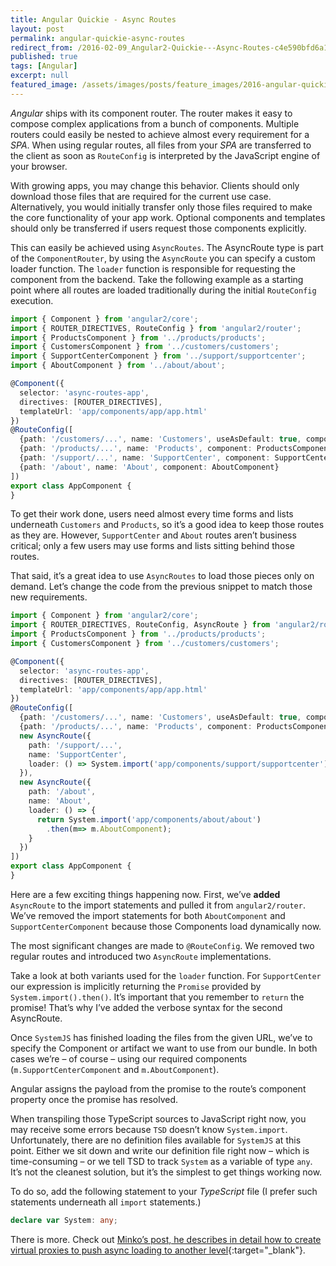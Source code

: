 ```yaml
---
title: Angular Quickie - Async Routes
layout: post
permalink: angular-quickie-async-routes
redirect_from: /2016-02-09_Angular2-Quickie---Async-Routes-c4e590bfd6a1
published: true
tags: [Angular]
excerpt: null
featured_image: /assets/images/posts/feature_images/2016-angular-quickie.jpg
---
```

*Angular* ships with its component router. The router makes it easy to compose complex applications from a bunch of components. Multiple routers could easily be nested to achieve almost every requirement for a *SPA*. When using regular routes, all files from your *SPA* are transferred to the client as soon as `RouteConfig` is interpreted by the JavaScript engine of your browser.

With growing apps, you may change this behavior. Clients should only download those files that are required for the current use case. Alternatively, you would initially transfer only those files required to make the core functionality of your app work. Optional components and templates should only be transferred if users request those components explicitly.

This can easily be achieved using `AsyncRoutes`. The AsyncRoute type is part of the `ComponentRouter`, by using the `AsyncRoute` you can specify a custom loader function. The `loader` function is responsible for requesting the component from the backend. Take the following example as a starting point where all routes are loaded traditionally during the initial `RouteConfig` execution.

```typescript
import { Component } from 'angular2/core';
import { ROUTER_DIRECTIVES, RouteConfig } from 'angular2/router';
import { ProductsComponent } from '../products/products';
import { CustomersComponent } from '../customers/customers';
import { SupportCenterComponent } from '../support/supportcenter';
import { AboutComponent } from '../about/about';

@Component({
  selector: 'async-routes-app',
  directives: [ROUTER_DIRECTIVES],
  templateUrl: 'app/components/app/app.html'
})
@RouteConfig([
  {path: '/customers/...', name: 'Customers', useAsDefault: true, component: CustomersComponent},
  {path: '/products/...', name: 'Products', component: ProductsComponent},
  {path: '/support/...', name: 'SupportCenter', component: SupportCenterComponent},
  {path: '/about', name: 'About', component: AboutComponent}
])
export class AppComponent {
}

```

To get their work done, users need almost every time forms and lists underneath `Customers` and `Products`, so it’s a good idea to keep those routes as they are. However, `SupportCenter` and `About` routes aren’t business critical; only a few users may use forms and lists sitting behind those routes.

That said, it’s a great idea to use `AsyncRoutes` to load those pieces only on demand. Let’s change the code from the previous snippet to match those new requirements.

```typescript
import { Component } from 'angular2/core';
import { ROUTER_DIRECTIVES, RouteConfig, AsyncRoute } from 'angular2/router';
import { ProductsComponent } from '../products/products';
import { CustomersComponent } from '../customers/customers';

@Component({
  selector: 'async-routes-app',
  directives: [ROUTER_DIRECTIVES],
  templateUrl: 'app/components/app/app.html'
})
@RouteConfig([
  {path: '/customers/...', name: 'Customers', useAsDefault: true, component: CustomersComponent},
  {path: '/products/...', name: 'Products', component: ProductsComponent},
  new AsyncRoute({
    path: '/support/...',
    name: 'SupportCenter',
    loader: () => System.import('app/components/support/supportcenter').then(m=> m.SupportCenterComponent)
  }),
  new AsyncRoute({
    path: '/about',
    name: 'About',
    loader: () => {
      return System.import('app/components/about/about')
        .then(m=> m.AboutComponent);
    }
  })
])
export class AppComponent {
}

```

Here are a few exciting things happening now. First, we’ve **added** `AsyncRoute` to the import statements and pulled it from `angular2/router`. We’ve removed the import statements for both `AboutComponent` and `SupportCenterComponent` because those Components load dynamically now.

The most significant changes are made to `@RouteConfig`. We removed two regular routes and introduced two `AsyncRoute` implementations.

Take a look at both variants used for the `loader` function. For `SupportCenter` our expression is implicitly returning the `Promise` provided by `System.import().then()`. It’s important that you remember to `return` the promise! That’s why I’ve added the verbose syntax for the second AsyncRoute.

Once `SystemJS` has finished loading the files from the given URL, we’ve to specify the Component or artifact we want to use from our bundle. In both cases we’re – of course – using our required components (`m.SupportCenterComponent` and `m.AboutComponent`).

Angular assigns the payload from the promise to the route’s component property once the promise has resolved.

When transpiling those TypeScript sources to JavaScript right now, you may receive some errors because `TSD` doesn’t know `System.import`. Unfortunately, there are no definition files available for `SystemJS` at this point. Either we sit down and write our definition file right now – which is time-consuming – or we tell TSD to track `System` as a variable of type `any`. It’s not the cleanest solution, but it’s the simplest to get things working now.

To do so, add the following statement to your *TypeScript* file (I prefer such statements underneath all `import` statements.)

```typescript
declare var System: any;

```

There is more. Check out [Minko’s post, he describes in detail how to create virtual proxies to push async loading to another level](http://blog.mgechev.com/2015/09/30/lazy-loading-components-routes-services-router-angular-2){:target="_blank"}.


